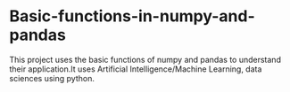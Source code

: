 # Basic-functions-in-numpy-and-pandas
This project uses the basic functions of numpy and pandas to understand their application.It uses Artificial Intelligence/Machine Learning, data sciences using python.
